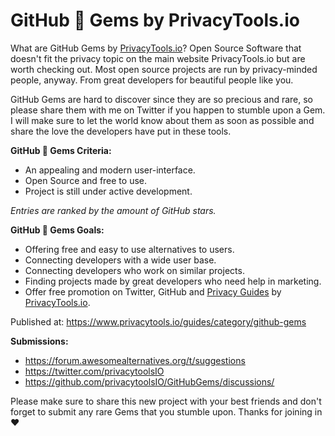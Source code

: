 # GitHub 💎 Gems by PrivacyTools.io

What are GitHub Gems by [PrivacyTools.io](https://www.privacytools.io/)? Open Source Software that doesn't fit the privacy topic on the main website PrivacyTools.io but are worth checking out. Most open source projects are run by privacy-minded people, anyway. From great developers for beautiful people like you.

GitHub Gems are hard to discover since they are so precious and rare, so please share them with me on Twitter if you happen to stumble upon a Gem. I will make sure to let the world know about them as soon as possible and share the love the developers have put in these tools.

**GitHub 💎 Gems Criteria:**

- An appealing and modern user-interface.
- Open Source and free to use.
- Project is still under active development.

*Entries are ranked by the amount of GitHub stars.*

**GitHub 💎 Gems Goals:**
- Offering free and easy to use alternatives to users.
- Connecting developers with a wide user base.
- Connecting developers who work on similar projects.
- Finding projects made by great developers who need help in marketing.
- Offer free promotion on Twitter, GitHub and [Privacy Guides](https://www.privacytools.io/guides/) by [PrivacyTools.io](https://www.privacytools.io/).

Published at: https://www.privacytools.io/guides/category/github-gems

**Submissions:**
- https://forum.awesomealternatives.org/t/suggestions
- https://twitter.com/privacytoolsIO
- https://github.com/privacytoolsIO/GitHubGems/discussions/

Please make sure to share this new project with your best friends and don't forget to submit any rare Gems that you stumble upon. Thanks for joining in ❤️

